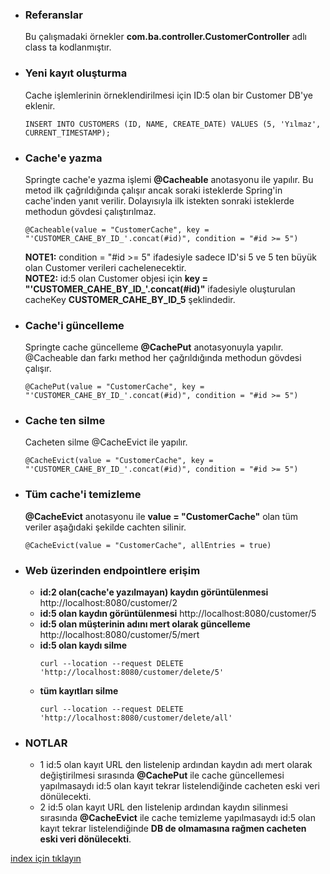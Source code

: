 * ### Referanslar
    Bu çalışmadaki örnekler **com.ba.controller.CustomerController** adlı class ta kodlanmıştır.
    
* ### Yeni kayıt oluşturma 
    Cache işlemlerinin örneklendirilmesi için ID:5 olan bir Customer DB'ye eklenir.
    ```
    INSERT INTO CUSTOMERS (ID, NAME, CREATE_DATE) VALUES (5, 'Yılmaz',  CURRENT_TIMESTAMP);
    ```    

* ### Cache'e yazma 
    Springte cache'e yazma işlemi **@Cacheable** anotasyonu ile yapılır. Bu metod ilk çağrıldığında çalışır ancak soraki isteklerde Spring'in cache'inden yanıt verilir. Dolayısıyla ilk istekten sonraki isteklerde methodun gövdesi çalıştırılmaz.
    ```
    @Cacheable(value = "CustomerCache", key = "'CUSTOMER_CAHE_BY_ID_'.concat(#id)", condition = "#id >= 5")
    ```
  
    **NOTE1:** condition = "#id >= 5" ifadesiyle sadece ID'si 5 ve 5 ten büyük olan Customer verileri cachelenecektir.  
    **NOTE2:** id:5 olan Customer objesi için  **key = "'CUSTOMER_CAHE_BY_ID_'.concat(#id)"** ifadesiyle oluşturulan cacheKey **CUSTOMER_CAHE_BY_ID_5** şeklindedir.  

* ### Cache'i güncelleme  
    Springte cache güncelleme **@CachePut** anotasyonuyla yapılır. @Cacheable dan farkı method her çağrıldığında methodun gövdesi çalışır.
    ```
    @CachePut(value = "CustomerCache", key = "'CUSTOMER_CAHE_BY_ID_'.concat(#id)", condition = "#id >= 5")
    ```

* ### Cache ten silme 
    Cacheten silme  @CacheEvict ile yapılır. 
    ```
    @CacheEvict(value = "CustomerCache", key = "'CUSTOMER_CAHE_BY_ID_'.concat(#id)", condition = "#id >= 5")
    ```    
  
* ### Tüm cache'i temizleme
    **@CacheEvict** anotasyonu ile **value = "CustomerCache"** olan tüm veriler aşağıdaki şekilde cachten silinir.
    ```
    @CacheEvict(value = "CustomerCache", allEntries = true)
    ```

* ### Web üzerinden endpointlere erişim
    - **id:2 olan(cache'e yazılmayan) kaydın görüntülenmesi** http://localhost:8080/customer/2
    - **id:5 olan kaydın görüntülenmesi** http://localhost:8080/customer/5
    - **id:5 olan müşterinin adını mert olarak güncelleme** http://localhost:8080/customer/5/mert
    - **id:5 olan kaydı silme** 
        ```
        curl --location --request DELETE 'http://localhost:8080/customer/delete/5'
        ```
    - **tüm kayıtları silme**
        ```
        curl --location --request DELETE 'http://localhost:8080/customer/delete/all'
        ```    

* ### NOTLAR
    - 1 id:5 olan kayıt URL den listelenip ardından kaydın adı mert olarak değiştirilmesi sırasında **@CachePut** ile cache güncellemesi yapılmasaydı id:5 olan kayıt tekrar listelendiğinde cacheten eski veri dönülecekti. 
    - 2 id:5 olan kayıt URL den listelenip ardından kaydın silinmesi sırasında **@CacheEvict** ile cache temizleme yapılmasaydı id:5 olan kayıt tekrar listelendiğinde **DB de olmamasına rağmen cacheten eski veri dönülecekti**. 
   
[index için tıklayın](../README.md)
